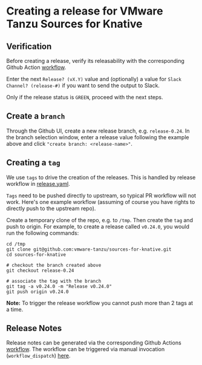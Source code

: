 # Creating a release for VMware Tanzu Sources for Knative

## Verification

Before creating a release, verify its releasability with the corresponding
Github Action
[workflow](https://github.com/vmware-tanzu/sources-for-knative/actions/workflows/knative-releasability.yaml).

Enter the next `Release? (vX.Y)` value and (optionally) a value for `Slack
Channel? (release-#)` if you want to send the output to Slack.

Only if the release status is `GREEN`, proceed with the next steps.

## Create a `branch`

Through the Github UI, create a new release branch, e.g. `release-0.24`. In the
branch selection window, enter a release value following the example above and
click `"create branch: <release-name>"`.

## Creating a `tag`

We use `tags` to drive the creation of the releases. This is handled by release
workflow in [release.yaml](.github/workflows/release.yaml).

`Tags` need to be pushed directly to upstream, so typical PR workflow will not
work. Here's one example workflow (assuming of course you have rights to
directly push to the upstream repo).

Create a temporary clone of the repo, e.g. to `/tmp`. Then create the `tag` and
push to origin. For example, to create a release called `v0.24.0`, you would run
the following commands:

```shell
cd /tmp
git clone git@github.com:vmware-tanzu/sources-for-knative.git
cd sources-for-knative

# checkout the branch created above
git checkout release-0.24

# associate the tag with the branch
git tag -a v0.24.0 -m "Release v0.24.0"
git push origin v0.24.0
```

**Note:** To trigger the release workflow you cannot push more than 2 tags at a time.

## Release Notes

Release notes can be generated via the corresponding Github Actions
[workflow](.github/workflows/knative-release-notes.yaml). The workflow can be
triggered via manual invocation (`workflow_dispatch`)
[here](https://github.com/vmware-tanzu/sources-for-knative/actions/workflows/knative-release-notes.yaml).
